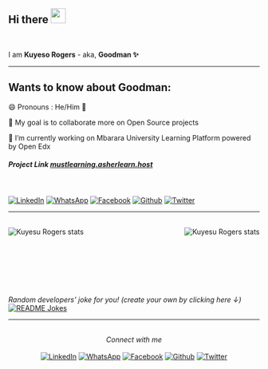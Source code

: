 <div>
<h2> Hi there <img src="https://raw.githubusercontent.com/MartinHeinz/MartinHeinz/master/wave.gif" width="30px">
</h2>
</div> 
<br>


I am  **Kuyeso Rogers**  - aka,  **Goodman  ✨**
<br>

---
## Wants to know about Goodman:
😄 Pronouns : He/Him :man:

<!--
**kuyesu/Kuyesu** is a ✨ _special_ ✨ repository because its `README.md` (this file) appears on your GitHub profile.
-->

<!-- Here are some ideas to get you started: -->

<!-- - 🔭 I’m currently working on ...
- 🌱 I’m currently learning ... -->
👯 My goal is to collaborate more on Open Source projects
<!-- - 🤔 I’m looking for help with ...
- 💬 Ask me about ...
- 📫 How to reach me: ...
- 😄 Pronouns: ...
- ⚡ Fun fact: ... -->
🔭 I’m currently working on Mbarara University Learning Platform powered by Open Edx
<h5>Project Link <a href="https://mustlearning.asherlearn.host">mustlearning.asherlearn.host</a></h5>


<div align="">

<br>

<a href="https://www.linkedin.com/in/kuyeso-rogers-040ab3198/" target="_blank"><img src="https://img.shields.io/badge/LinkedIn-%230077B5.svg?&style=flat-square&logo=linkedin&logoColor=white" alt="LinkedIn"></a>
<a href="https://wa.me/25784161242?text=Hi%20Rogers%20Goodman" target="_blank"><img src="https://img.shields.io/badge/Whatsapp-%231ED760.svg?&style=flat-square&logo=whatsapp&logoColor=white" alt="WhatsApp"></a>
<a href="https://www.facebook.com/KuyesoRogers" target="_blank"><img src="https://img.shields.io/badge/Facebook-%231877F2.svg?&style=flat-square&logo=facebook&logoColor=white" alt="Facebook"></a>
<a href="https://github.com/kuyesu" target="_blank"><img src="https://img.shields.io/badge/Github-%230A0A0A.svg?&style=flat-square&logo=github&logoColor=white" alt="Github"></a>
<a href="https://twitter.com/KuyesoRogers" target="_blank"><img src="https://img.shields.io/badge/Twitter-%231877F2.svg?&style=flat-square&logo=twitter&logoColor=white" alt="Twitter"></a>

</div>

---
<br />


<div align="">
<a href="https://github.com/kuyesu/github-readme-stats">
    
  <img align="left" src="https://github-readme-stats-i6zbm2nne-kuyesu.vercel.app/api?username=kuyesu&include_all_commits=true&count_private=true&show_icons=true&line_height=20&title_color=7A7ADB&icon_color=2234AE&text_color=D3D3D3&bg_color=0,000000,130F40" alt="Kuyesu Rogers stats">
</a>
<a href="https://github.com/kuyesu/" >
<img align="right" src="https://github-readme-stats-i6zbm2nne-kuyesu.vercel.app/api/top-langs/?username=kuyesu&exclude_repo=github-readme-stats&line_height=20&hide=javascript,html,css,scss&title_color=7A7ADB&icon_color=2234AE&text_color=D3D3D3&bg_color=0,000000,130F40,kuyesu.github.io" alt="Kuyesu Rogers stats">
</a>


</br>
</br>

</br>
</br>

</br>
</br>

</br>
</br>
<i>Random developers' joke for you! (create your own by clicking here ↓)</i><br>
<a href="https://readme-jokes.vercel.app"><img align="center" src="https://readme-jokes.vercel.app/api" alt="README Jokes"></a>

---

<br>
<div align="center">
<i>Connect with me</i><br>

<br>
<a href="https://www.linkedin.com/in/kuyeso-rogers-040ab3198/" target="_blank"><img src="https://img.shields.io/badge/LinkedIn-%230077B5.svg?&style=flat-square&logo=linkedin&logoColor=white" alt="LinkedIn"></a>
<a href="https://wa.me/25784161242?text=Hi%20Rogers%20Goodman" target="_blank"><img src="https://img.shields.io/badge/Whatsapp-%231ED760.svg?&style=flat-square&logo=whatsapp&logoColor=white" alt="WhatsApp"></a>
<a href="https://www.facebook.com/KuyesoRogers" target="_blank"><img src="https://img.shields.io/badge/Facebook-%231877F2.svg?&style=flat-square&logo=facebook&logoColor=white" alt="Facebook"></a>
<a href="https://github.com/kuyesu" target="_blank"><img src="https://img.shields.io/badge/Github-%230A0A0A.svg?&style=flat-square&logo=github&logoColor=white" alt="Github"></a>
<a href="https://twitter.com/KuyesoRogers" target="_blank"><img src="https://img.shields.io/badge/Twitter-%231877F2.svg?&style=flat-square&logo=twitter&logoColor=white" alt="Twitter"></a>

</div>

</div>
